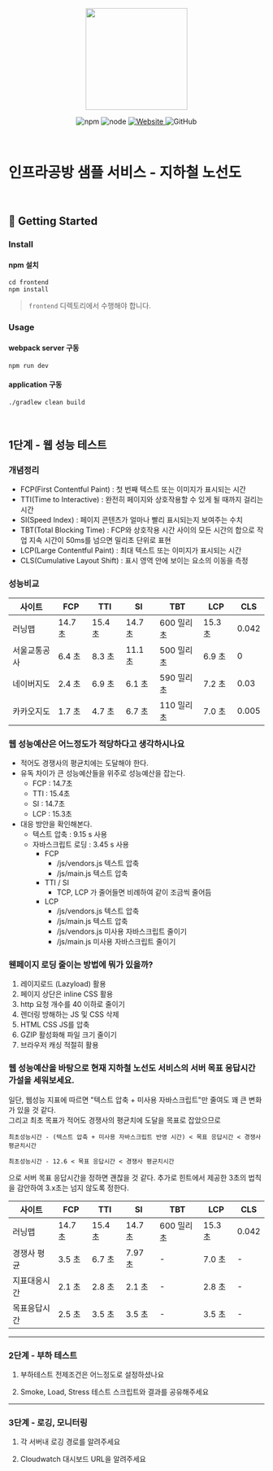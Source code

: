 <p align="center">
    <img width="200px;" src="https://raw.githubusercontent.com/woowacourse/atdd-subway-admin-frontend/master/images/main_logo.png"/>
</p>
<p align="center">
  <img alt="npm" src="https://img.shields.io/badge/npm-%3E%3D%205.5.0-blue">
  <img alt="node" src="https://img.shields.io/badge/node-%3E%3D%209.3.0-blue">
  <a href="https://edu.nextstep.camp/c/R89PYi5H" alt="nextstep atdd">
    <img alt="Website" src="https://img.shields.io/website?url=https%3A%2F%2Fedu.nextstep.camp%2Fc%2FR89PYi5H">
  </a>
  <img alt="GitHub" src="https://img.shields.io/github/license/next-step/atdd-subway-service">
</p>

<br>

# 인프라공방 샘플 서비스 - 지하철 노선도

<br>

## 🚀 Getting Started

### Install
#### npm 설치
```
cd frontend
npm install
```
> `frontend` 디렉토리에서 수행해야 합니다.

### Usage
#### webpack server 구동
```
npm run dev
```
#### application 구동
```
./gradlew clean build
```
<br>


## 1단계 - 웹 성능 테스트

### 개념정리
- FCP(First Contentful Paint) : 첫 번째 텍스트 또는 이미지가 표시되는 시간
- TTI(Time to Interactive) : 완전히 페이지와 상호작용할 수 있게 될 때까지 걸리는 시간
- SI(Speed Index) : 페이지 콘텐츠가 얼마나 빨리 표시되는지 보여주는 수치
- TBT(Total Blocking Time) : FCP와 상호작용 시간 사이의 모든 시간의 합으로 작업 지속 시간이 50ms를 넘으면 밀리초 단위로 표현
- LCP(Large Contentful Paint) : 최대 텍스트 또는 이미지가 표시되는 시간
- CLS(Cumulative Layout Shift) : 표시 영역 안에 보이는 요소의 이동을 측정

### 성능비교
|   사이트   |   FCP  |    TTI  |   SI   |    TBT   |    LCP  |  CLS  |
|----------|---------|---------|--------|----------|---------|-------|
|   러닝맵   | 14.7 초 | 15.4 초 | 14.7 초 | 600 밀리초 | 15.3 초 | 0.042 |
| 서울교통공사 | 6.4 초 |  8.3 초 | 11.1 초 | 500 밀리초 |  6.9 초 |   0   |
|  네이버지도 | 2.4 초 |  6.9 초 |  6.1 초 | 590 밀리초 |  7.2 초 |  0.03  |
|  카카오지도 | 1.7 초 |  4.7 초 |  6.7 초 | 110 밀리초 |  7.0 초 |  0.005 |

### 웹 성능예산은 어느정도가 적당하다고 생각하시나요
- 적어도 경쟁사의 평균치에는 도달해야 한다.
- 유독 차이가 큰 성능예산들을 위주로 성능예산을 잡는다.
    - FCP : 14.7초
    - TTI : 15.4초
    - SI : 14.7초
    - LCP : 15.3초
- 대응 방안을 확인해본다.
    - 텍스트 압축 : 9.15 s 사용
    - 자바스크립트 로딩 : 3.45 s 사용 
      - FCP
        - /js/vendors.js 텍스트 압축
        - /js/main.js 텍스트 압축
      - TTI / SI 
        - TCP, LCP 가 줄어들면 비례하여 같이 조금씩 줄어듬
      - LCP
        - /js/vendors.js 텍스트 압축
        - /js/main.js 텍스트 압축
        - /js/vendors.js 미사용 자바스크립트 줄이기
        - /js/main.js 미사용 자바스크립트 줄이기
    
### 웬페이지 로딩 줄이는 방법에 뭐가 있을까?
1. 레이지로드 (Lazyload) 활용
2. 페이지 상단은 inline CSS 활용 
3. http 요청 개수를 40 이하로 줄이기
4. 렌더링 방해하는 JS 및 CSS 삭제
4. HTML CSS JS를 압축 
5. GZIP 활성화해 파일 크기 줄이기
6. 브라우저 캐싱 적절히 활용
            

### 웹 성능예산을 바탕으로 현재 지하철 노선도 서비스의 서버 목표 응답시간 가설을 세워보세요.
일단, 웹성능 지표에 따르면 "텍스트 압축 + 미사용 자바스크립트"만 줄여도 꽤 큰 변화가 있을 것 같다. <br>
그리고 최초 목표가 적어도 경쟁사의 평균치에 도달을 목표로 잡았으므로
```
최초성능시간 - (텍스트 압축 + 미사용 자바스크립트 반영 시간) < 목표 응답시간 < 경쟁사 평균치시간
```
```
최초성능시간 - 12.6 < 목표 응답시간 < 경쟁사 평균치시간
```
으로 서버 목표 응답시간을 정하면 괜찮을 것 같다.
추가로 힌트에서 제공한 3초의 법칙을 감안하여 3.x초는 넘지 않도록 정한다.

|   사이트   |   FCP  |    TTI  |   SI   |    TBT   |    LCP  |  CLS  |
|----------|---------|---------|--------|----------|---------|-------|
|   러닝맵   | 14.7 초 | 15.4 초 | 14.7 초 | 600 밀리초 | 15.3 초 | 0.042 |
| 경쟁사 평균 |  3.5 초 |  6.7 초 | 7.97 초 |    -     |  7.0 초 |   -   |
| 지표대응시간 | 2.1 초 |  2.8 초 |  2.1 초 |    -     |  2.8 초 |   -   |
| 목표응답시간 | 2.5 초 |  3.5 초 |  3.5 초 |    -     |  3.5 초 |   -   |

---

### 2단계 - 부하 테스트 
1. 부하테스트 전제조건은 어느정도로 설정하셨나요

2. Smoke, Load, Stress 테스트 스크립트와 결과를 공유해주세요

---

### 3단계 - 로깅, 모니터링
1. 각 서버내 로깅 경로를 알려주세요

2. Cloudwatch 대시보드 URL을 알려주세요

